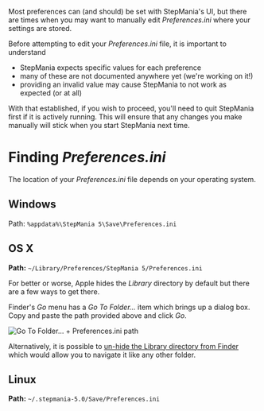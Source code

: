 Most preferences can (and should) be set with StepMania's UI, but there are times when you may want to manually edit *Preferences.ini* where your settings are stored.

Before attempting to edit your *Preferences.ini* file, it is important to understand

+ StepMania expects specific values for each preference
+ many of these are not documented anywhere yet (we're working on it!)
+ providing an invalid value may cause StepMania to not work as expected (or at all)

With that established, if you wish to proceed, you'll need to quit StepMania first if it is actively running.  This will ensure that any changes you make manually will stick when you start StepMania next time.

# Finding *Preferences.ini*
The location of your *Preferences.ini* file depends on your operating system.

## Windows
Path: `%appdata%\StepMania 5\Save\Preferences.ini`


## OS X
**Path:** `~/Library/Preferences/StepMania 5/Preferences.ini`

For better or worse, Apple hides the *Library* directory by default but there are a few ways to get there.

Finder's *Go* menu has a *Go To Folder...* item which brings up a dialog box.  Copy and paste the path provided above and click *Go*.

![Go To Folder... + Preferences.ini path](http://i.imgur.com/xrUN4gHh.png)

Alternatively, it is possible to [un-hide the Library directory from Finder](http://osxdaily.com/2014/12/16/show-user-library-folder-os-x-yosemite/) which would allow you to navigate it like any other folder.

## Linux
**Path:** `~/.stepmania-5.0/Save/Preferences.ini`
